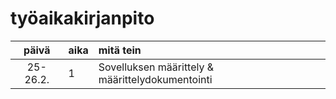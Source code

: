 # työaikakirjanpito

| päivä | aika | mitä tein  |
| :----:|:-----| :-----|
| 25-26.2. | 1    | Sovelluksen määrittely & määrittelydokumentointi |
